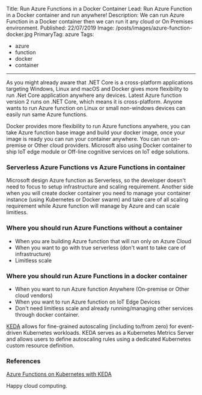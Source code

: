 Title: Run Azure Functions in a Docker Container
Lead: Run Azure Function in a Docker container and run anywhere!
Description: We can run Azure Function in a Docker container then we can run it any cloud or On Premises environment.
Published: 22/07/2019
Image: /posts/images/azure-function-docker.jpg
PrimaryTag: azure
Tags:
  - azure
  - function
  - docker
  - container
---

As you might already aware that .NET Core is a cross-platform applications targeting Windows, Linux and macOS and Docker gives more flexibility to run .Net Core application anywhere any devices. Latest Azure function version 2 runs on .NET Core, which means it is cross-platform. Anyone wants to run Azure function on Linux or small non-windows devices can easily run same Azure functions.

Docker provides more flexibility to run Azure functions anywhere, you can take Azure function base image and build your docker image, once your image is ready you can run your container anywhere. You can run on-premise or Other cloud providers. Microsoft also using Docker container to ship IoT edge module or Off-line cognitive services on IoT edge solutions.

### Serverless Azure Functions vs Azure Functions in container

Microsoft design Azure function as Serverless, so the developer doesn't need to focus to setup infrastructure and scaling requirement. Another side when you will create docker container you need to manage your container instance (using Kubernetes or Docker swarm) and take care of all scaling requirement while Azure function will manage by Azure and can scale limitless.

### Where you should run Azure Functions without a container

- When you are building Azure function that will run only on Azure Cloud
- When you want to go with true serverless (don't want to take care of infrastructure)
- Limitless scale

### Where you should run Azure Functions in a docker container

- When you want to run Azure function Anywhere (On-premise or Other cloud vendors)
- When you want to run Azure function on IoT Edge Devices
- Don't need limitless scale and already running/managing other services through docker container.

[KEDA](https://github.com/kedacore/keda) allows for fine-grained autoscaling (including to/from zero) for event-driven Kubernetes workloads. KEDA serves as a Kubernetes Metrics Server and allows users to define autoscaling rules using a dedicated Kubernetes custom resource definition.

### References

[Azure Functions on Kubernetes with KEDA](https://docs.microsoft.com/en-us/azure/azure-functions/functions-kubernetes-keda])

Happy cloud computing.